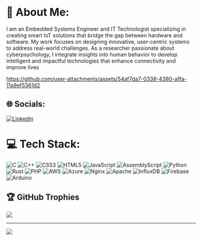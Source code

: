 








# 💫 About Me:
I am an Embedded Systems Engineer and IT Technologist specializing in creating smart IoT solutions that bridge the gap between hardware and software. My work focuses on designing innovative, user-centric systems to address real-world challenges. As a researcher passionate about cyberpsychology, I integrate insights into human behavior to develop intelligent and impactful technologies that enhance connectivity and improve lives


https://github.com/user-attachments/assets/54af7da7-0338-4380-a1fa-11a9ef5361d2



## 🌐 Socials:
[![LinkedIn](https://img.shields.io/badge/LinkedIn-%230077B5.svg?logo=linkedin&logoColor=white)](https://linkedin.com/nermine-maddouri) 

# 💻 Tech Stack:
![C](https://img.shields.io/badge/c-%2300599C.svg?style=for-the-badge&logo=c&logoColor=white) ![C++](https://img.shields.io/badge/c++-%2300599C.svg?style=for-the-badge&logo=c%2B%2B&logoColor=white) ![CSS3](https://img.shields.io/badge/css3-%231572B6.svg?style=for-the-badge&logo=css3&logoColor=white) ![HTML5](https://img.shields.io/badge/html5-%23E34F26.svg?style=for-the-badge&logo=html5&logoColor=white) ![JavaScript](https://img.shields.io/badge/javascript-%23323330.svg?style=for-the-badge&logo=javascript&logoColor=%23F7DF1E) ![AssemblyScript](https://img.shields.io/badge/assembly%20script-%23000000.svg?style=for-the-badge&logo=assemblyscript&logoColor=white) ![Python](https://img.shields.io/badge/python-3670A0?style=for-the-badge&logo=python&logoColor=ffdd54) ![Rust](https://img.shields.io/badge/rust-%23000000.svg?style=for-the-badge&logo=rust&logoColor=white) ![PHP](https://img.shields.io/badge/php-%23777BB4.svg?style=for-the-badge&logo=php&logoColor=white) ![AWS](https://img.shields.io/badge/AWS-%23FF9900.svg?style=for-the-badge&logo=amazon-aws&logoColor=white) ![Azure](https://img.shields.io/badge/azure-%230072C6.svg?style=for-the-badge&logo=microsoftazure&logoColor=white) ![Nginx](https://img.shields.io/badge/nginx-%23009639.svg?style=for-the-badge&logo=nginx&logoColor=white) ![Apache](https://img.shields.io/badge/apache-%23D42029.svg?style=for-the-badge&logo=apache&logoColor=white) ![InfluxDB](https://img.shields.io/badge/InfluxDB-22ADF6?style=for-the-badge&logo=InfluxDB&logoColor=white) ![Firebase](https://img.shields.io/badge/firebase-a08021?style=for-the-badge&logo=firebase&logoColor=ffcd34) ![Arduino](https://img.shields.io/badge/-Arduino-00979D?style=for-the-badge&logo=Arduino&logoColor=white)

## 🏆 GitHub Trophies
![](https://github-profile-trophy.vercel.app/?username=aleksanry&theme=onedark&no-frame=false&no-bg=true&margin-w=4)

---
[![](https://visitcount.itsvg.in/api?id=aleksanry&icon=0&color=0)](https://visitcount.itsvg.in)





